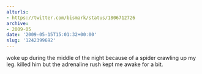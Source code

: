 ```yaml
---
alturls:
- https://twitter.com/bismark/status/1806712726
archive:
- 2009-05
date: '2009-05-15T15:01:32+00:00'
slug: '1242399692'
---
```


woke up during the middle of the night because of a spider crawling up my leg.  killed him but the adrenaline rush kept me awake for a bit.

